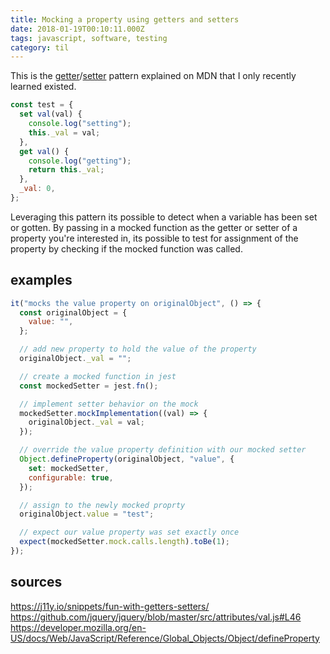 ```yaml
---
title: Mocking a property using getters and setters
date: 2018-01-19T00:10:11.000Z
tags: javascript, software, testing
category: til
---
```


This is the [getter](https://developer.mozilla.org/en-US/docs/Web/JavaScript/Reference/Functions/get)/[setter](https://developer.mozilla.org/en-US/docs/Web/JavaScript/Reference/Functions/set) pattern explained on MDN that I only recently learned existed.

```javascript
const test = {
  set val(val) {
    console.log("setting");
    this._val = val;
  },
  get val() {
    console.log("getting");
    return this._val;
  },
  _val: 0,
};
```

Leveraging this pattern its possible to detect when a variable has been set or gotten. By passing in a mocked function as the getter or setter of a property you're interested in, its possible to test for assignment of the property by checking if the mocked function was called.

## examples

```javascript
it("mocks the value property on originalObject", () => {
  const originalObject = {
    value: "",
  };

  // add new property to hold the value of the property
  originalObject._val = "";

  // create a mocked function in jest
  const mockedSetter = jest.fn();

  // implement setter behavior on the mock
  mockedSetter.mockImplementation((val) => {
    originalObject._val = val;
  });

  // override the value property definition with our mocked setter
  Object.defineProperty(originalObject, "value", {
    set: mockedSetter,
    configurable: true,
  });

  // assign to the newly mocked proprty
  originalObject.value = "test";

  // expect our value property was set exactly once
  expect(mockedSetter.mock.calls.length).toBe(1);
});
```

## sources

https://j11y.io/snippets/fun-with-getters-setters/
https://github.com/jquery/jquery/blob/master/src/attributes/val.js#L46
https://developer.mozilla.org/en-US/docs/Web/JavaScript/Reference/Global_Objects/Object/defineProperty
